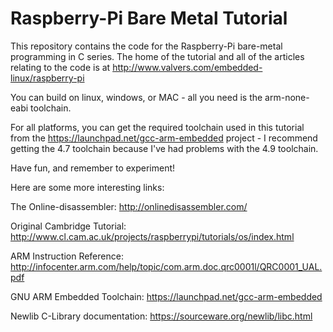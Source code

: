 Raspberry-Pi Bare Metal Tutorial
================================

This repository contains the code for the Raspberry-Pi bare-metal programming
in C series. The home of the tutorial and all of the articles relating to the
code is at http://www.valvers.com/embedded-linux/raspberry-pi

You can build on linux, windows, or MAC - all you need is the arm-none-eabi
toolchain.

For all platforms, you can get the required toolchain used in this tutorial
from the https://launchpad.net/gcc-arm-embedded project - I recommend
getting the 4.7 toolchain because I've had problems with the 4.9 toolchain.

Have fun, and remember to experiment!

Here are some more interesting links:

The Online-disassembler:
http://onlinedisassembler.com/

Original Cambridge Tutorial:
http://www.cl.cam.ac.uk/projects/raspberrypi/tutorials/os/index.html

ARM Instruction Reference:
http://infocenter.arm.com/help/topic/com.arm.doc.qrc0001l/QRC0001_UAL.pdf

GNU ARM Embedded Toolchain:
https://launchpad.net/gcc-arm-embedded

Newlib C-Library documentation:
https://sourceware.org/newlib/libc.html

